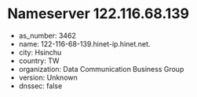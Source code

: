 # Nameserver 122.116.68.139

* as_number: 3462
* name: 122-116-68-139.hinet-ip.hinet.net.
* city: Hsinchu
* country: TW
* organization: Data Communication Business Group
* version: Unknown
* dnssec: false
